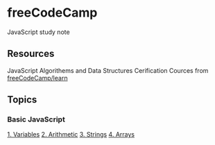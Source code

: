 # freeCodeCamp
JavaScript study note

## Resources
JavaScript Algorithems and Data Structures Cerification Cources from [freeCodeCamp/learn](https://www.freecodecamp.org/learn/)

## Topics

### Basic JavaScript
[1. Variables]()
[2. Arithmetic]()
[3. Strings]()
[4. Arrays]()
